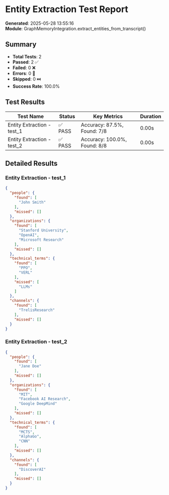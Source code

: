 # Entity Extraction Test Report

**Generated**: 2025-05-28 13:55:16  
**Module**: GraphMemoryIntegration.extract_entities_from_transcript()

## Summary

- **Total Tests**: 2
- **Passed**: 2 ✅
- **Failed**: 0 ❌
- **Errors**: 0 🚫
- **Skipped**: 0 ⏭️
- **Success Rate**: 100.0%

## Test Results

| Test Name | Status | Key Metrics | Duration |
|-----------|--------|-------------|----------|
| Entity Extraction - test_1 | ✅ PASS | Accuracy: 87.5%, Found: 7/8 | 0.00s |
| Entity Extraction - test_2 | ✅ PASS | Accuracy: 100.0%, Found: 8/8 | 0.00s |

## Detailed Results

### Entity Extraction - test_1
```json
{
  "people": {
    "found": [
      "John Smith"
    ],
    "missed": []
  },
  "organizations": {
    "found": [
      "Stanford University",
      "OpenAI",
      "Microsoft Research"
    ],
    "missed": []
  },
  "technical_terms": {
    "found": [
      "PPO",
      "VERL"
    ],
    "missed": [
      "LLMs"
    ]
  },
  "channels": {
    "found": [
      "TrelisResearch"
    ],
    "missed": []
  }
}
```

### Entity Extraction - test_2
```json
{
  "people": {
    "found": [
      "Jane Doe"
    ],
    "missed": []
  },
  "organizations": {
    "found": [
      "MIT",
      "Facebook AI Research",
      "Google DeepMind"
    ],
    "missed": []
  },
  "technical_terms": {
    "found": [
      "MCTS",
      "AlphaGo",
      "CNN"
    ],
    "missed": []
  },
  "channels": {
    "found": [
      "DiscoverAI"
    ],
    "missed": []
  }
}
```

